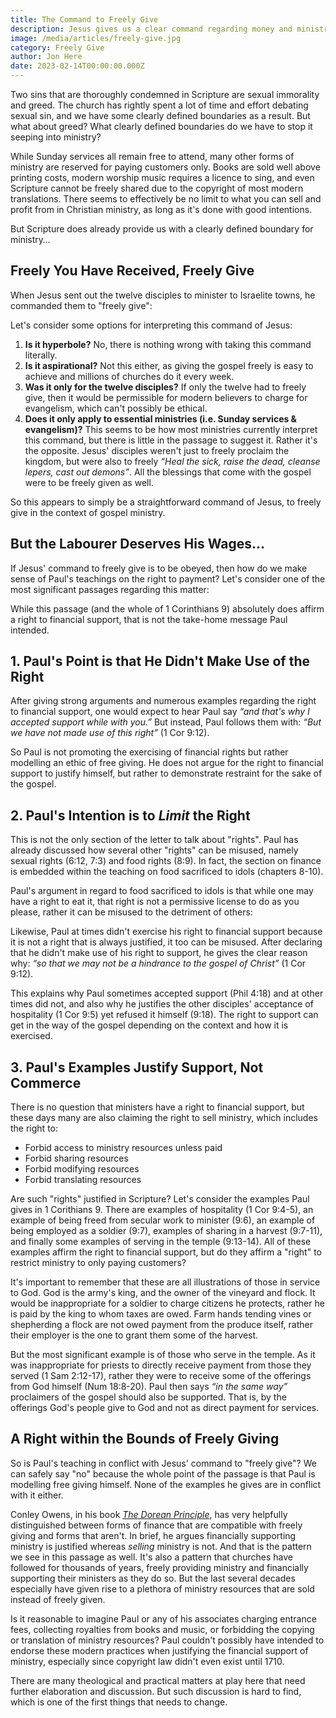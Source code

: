 ```yaml
---
title: The Command to Freely Give
description: Jesus gives us a clear command regarding money and ministry, but do we still follow it today?
image: /media/articles/freely-give.jpg
category: Freely Give
author: Jon Here
date: 2023-02-14T00:00:00.000Z
---
```


Two sins that are thoroughly condemned in Scripture are sexual immorality and greed. The church has rightly spent a lot of time and effort debating sexual sin, and we have some clearly defined boundaries as a result. But what about greed? What clearly defined boundaries do we have to stop it seeping into ministry?

While Sunday services all remain free to attend, many other forms of ministry are reserved for paying customers only. Books are sold well above printing costs, modern worship music requires a licence to sing, and even Scripture cannot be freely shared due to the copyright of most modern translations. There seems to effectively be no limit to what you can sell and profit from in Christian ministry, as long as it's done with good intentions.

But Scripture does already provide us with a clearly defined boundary for ministry…

## Freely You Have Received, Freely Give

When Jesus sent out the twelve disciples to minister to Israelite towns, he commanded them to "freely give":

<bible-quote passage="Matt 10:7-8"></bible-quote>

Let's consider some options for interpreting this command of Jesus:

 1. **Is it hyperbole?** No, there is nothing wrong with taking this command literally.
 2. **Is it aspirational?** Not this either, as giving the gospel freely is easy to achieve and millions of churches do it every week.
 3. **Was it only for the twelve disciples?** If only the twelve had to freely give, then it would be permissible for modern believers to charge for evangelism, which can't possibly be ethical.
 4. **Does it only apply to essential ministries (i.e. Sunday services & evangelism)?** This seems to be how most ministries currently interpret this command, but there is little in the passage to suggest it. Rather it's the opposite. Jesus' disciples weren't just to freely proclaim the kingdom, but were also to freely _“Heal the sick, raise the dead, cleanse lepers, cast out demons”_. All the blessings that come with the gospel were to be freely given as well.

So this appears to simply be a straightforward command of Jesus, to freely give in the context of gospel ministry.

## But the Labourer Deserves His Wages…

If Jesus' command to freely give is to be obeyed, then how do we make sense of Paul's teachings on the right to payment? Let's consider one of the most significant passages regarding this matter:

<bible-quote passage="1 Cor 9:3-7"></bible-quote>

While this passage (and the whole of 1 Corinthians 9) absolutely does affirm a right to financial support, that is not the take-home message Paul intended.

## 1. Paul's Point is that He Didn't Make Use of the Right

After giving strong arguments and numerous examples regarding the right to financial support, one would expect to hear Paul say _“and that's why I accepted support while with you.”_ But instead, Paul follows them with: _“But we have not made use of this right”_ (1 Cor 9:12).

So Paul is not promoting the exercising of financial rights but rather modelling an ethic of free giving. He does not argue for the right to financial support to justify himself, but rather to demonstrate restraint for the sake of the gospel.

## 2. Paul's Intention is to _Limit_ the Right

This is not the only section of the letter to talk about "rights". Paul has already discussed how several other "rights" can be misused, namely sexual rights (6:12, 7:3) and food rights (8:9). In fact, the section on finance is embedded within the teaching on food sacrificed to idols (chapters 8-10).

Paul's argument in regard to food sacrificed to idols is that while one may have a right to eat it, that right is not a permissive license to do as you please, rather it can be misused to the detriment of others:

<bible-quote passage="1 Cor 8:9"></bible-quote>

Likewise, Paul at times didn't exercise his right to financial support because it is not a right that is always justified, it too can be misused. After declaring that he didn't make use of his right to support, he gives the clear reason why: _“so that we may not be a hindrance to the gospel of Christ”_ (1 Cor 9:12).

This explains why Paul sometimes accepted support (Phil 4:18) and at other times did not, and also why he justifies the other disciples' acceptance of hospitality (1 Cor 9:5) yet refused it himself (9:18). The right to support can get in the way of the gospel depending on the context and how it is exercised.

## 3. Paul's Examples Justify Support, Not Commerce

There is no question that ministers have a right to financial support, but these days many are also claiming the right to sell ministry, which includes the right to:

 - Forbid access to ministry resources unless paid
 - Forbid sharing resources
 - Forbid modifying resources
 - Forbid translating resources

Are such "rights" justified in Scripture? Let's consider the examples Paul gives in 1 Corithians 9. There are examples of hospitality (1 Cor 9:4-5), an example of being freed from secular work to minister (9:6), an example of being employed as a soldier (9:7), examples of sharing in a harvest (9:7-11), and finally some examples of serving in the temple (9:13-14). All of these examples affirm the right to financial support, but do they affirm a "right" to restrict ministry to only paying customers?

It's important to remember that these are all illustrations of those in service to God. God is the army's king, and the owner of the vineyard and flock. It would be inappropriate for a soldier to charge citizens he protects, rather he is paid by the king to whom taxes are owed. Farm hands tending vines or shepherding a flock are not owed payment from the produce itself, rather their employer is the one to grant them some of the harvest.

But the most significant example is of those who serve in the temple. As it was inappropriate for priests to directly receive payment from those they served (1 Sam 2:12-17), rather they were to receive some of the offerings from God himself (Num 18:8-20). Paul then says _“in the same way”_ proclaimers of the gospel should also be supported. That is, by the offerings God's people give to God and not as direct payment for services.

## A Right within the Bounds of Freely Giving

So is Paul's teaching in conflict with Jesus' command to "freely give"? We can safely say "no" because the whole point of the passage is that Paul is modelling free giving himself. None of the examples he gives are in conflict with it either.

Conley Owens, in his book [_The Dorean Principle_](https://thedoreanprinciple.org/), has very helpfully distinguished between forms of finance that are compatible with freely giving and forms that aren't. In brief, he argues financially supporting ministry is justified whereas _selling_ ministry is not. And that is the pattern we see in this passage as well. It's also a pattern that churches have followed for thousands of years, freely providing ministry and financially supporting their ministers as they do so. But the last several decades especially have given rise to a plethora of ministry resources that are sold instead of freely given.

Is it reasonable to imagine Paul or any of his associates charging entrance fees, collecting royalties from books and music, or forbidding the copying or translation of ministry resources? Paul couldn't possibly have intended to endorse these modern practices when justifying the financial support of ministry, especially since copyright law didn't even exist until 1710.

There are many theological and practical matters at play here that need further elaboration and discussion. But such discussion is hard to find, which is one of the first things that needs to change.
